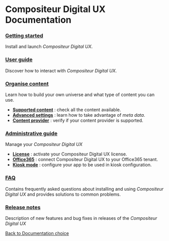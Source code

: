 # Compositeur Digital UX Documentation

### [Getting started](gettingstarted/index.md)
Install and launch *Compositeur Digital UX*.

### [User guide](user_guide/index.md)
Discover how to interact with *Compositeur Digital UX*.  

### [Organise content](organise_content/index.md)
Learn how to build your own universe and what type of content you can use.

* [**Supported content**](organise_content/supported_content/index.md) : check all the content available.
* [**Advanced settings**](organise_content/advanced_setting.md) : learn how to take advantage of *meta data*.
* [**Content provider**](organise_content/supported_providers.md) : verify if your content provider is supported.

### [Administrative guide](administrative_guide/index.md)
Manage your *Compositeur Digital UX*

* [**License**](administrative_guide/index.md#compositeur-digital-ux-license) : activate your Compositeur Digital UX license.
* [**Office365**](administrative_guide/index.md#office365-account) : connect Compositeur Digital UX to your Office365 tenant.
* [**Kiosk mode**](administrative_guide/index.md#kiosk-mode) : configure your app to be used in kiosk configuration.

### [FAQ](FAQ/index.md)
Contains frequently asked questions about installing and using *Compositeur Digital UX* and provides solutions to common problems.

### [Release notes](release_notes/index.md)
Description of new features and bug fixes in releases of the *Compositeur Digital UX*  

[Back to Documentation choice](selector.md)
